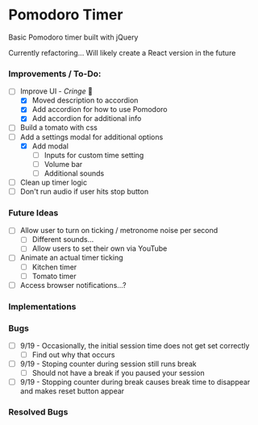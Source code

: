 # Pomodoro Timer
Basic Pomodoro timer built with jQuery

Currently refactoring... Will likely create a React version in the future

### Improvements / To-Do:
- [ ] Improve UI - *Cringe* 😬
  - [X] Moved description to accordion
  - [X] Add accordion for how to use Pomodoro
  - [X] Add accordion for additional info
- [ ] Build a tomato with css
- [ ] Add a settings modal for additional options
  - [X] Add modal
    - [ ] Inputs for custom time setting
    - [ ] Volume bar
	- [ ] Additional sounds
- [ ] Clean up timer logic
- [ ] Don't run audio if user hits stop button

### Future Ideas
- [ ] Allow user to turn on ticking / metronome noise per second
  - [ ] Different sounds...
  - [ ] Allow users to set their own via YouTube
- [ ] Animate an actual timer ticking
  - [ ] Kitchen timer
  - [ ] Tomato timer
- [ ] Access browser notifications...?

### Implementations

### Bugs
- [ ] 9/19 - Occasionally, the initial session time does not get set correctly
  - [ ] Find out why that occurs
- [ ] 9/19 - Stoping counter during session still runs break
  - [ ] Should not have a break if you paused your session
- [ ] 9/19 - Stopping counter during break causes break time to disappear and makes reset button appear

### Resolved Bugs
